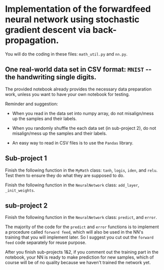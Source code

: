 # Implementation of the forwardfeed neural network using stochastic gradient descent via back-propagation.

You will do the coding in these files: `math_util.py` and `nn.py`. 


## One real-world data set in CSV format: `MNIST` -- the handwriting single digits. 

The provided notebook already provides the necessary data preparation work, unless you want to have your own notebook for testing.

Reminder and suggestion: 

- When you read in the data set into numpy array, do not misalign/mess up the samples and their labels. 

- When you randomly shuffle the each data set (in sub-project 2), do not misalign/mess up the samples and their labels.

- An easy way to read in CSV files is to use the `Pandas` library. 



## Sub-project 1

Finish the following function in the `MyMath` class: `tanh`, `logis`, `iden`, and `relu`. Test them to ensure they do what they are supposed to do.

Finish the following function in the `NeuralNetwork` class: `add_layer`, `_init_weights`.



## sub-project 2

Finish the following function in the `NeuralNetwork` class: `predict`, and `error`.

The majority of the code for the `predict` and `error` functions is to implement a procedure called `forward feed`, which will also be used in the NN's training that you will implement later. So I suggest you cut out the `forward feed` code separately for reuse purpose.

After you finish sub-projects 1&2, if you comment out the training part in the notebook, your NN is ready to make prediction for new samples, which of course will be of no quality because we haven't trained the network yet. 

